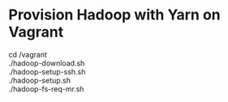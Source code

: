 # Provision Hadoop with Yarn on Vagrant

cd /vagrant</br>
./hadoop-download.sh</br>
./hadoop-setup-ssh.sh</br>
./hadoop-setup.sh</br>
./hadoop-fs-req-mr.sh
